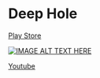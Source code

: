 # Deep Hole
   

[Play Store](https://play.google.com/store/apps/details?id=com.AfortiaGames.TheHole&pli=1)

 
[![IMAGE ALT TEXT HERE](https://img.youtube.com/vi/N0nJoYLQqbU/0.jpg)](https://www.youtube.com/watch?v=N0nJoYLQqbU)

[Youtube](https://www.youtube.com/watch?v=N0nJoYLQqbU)
